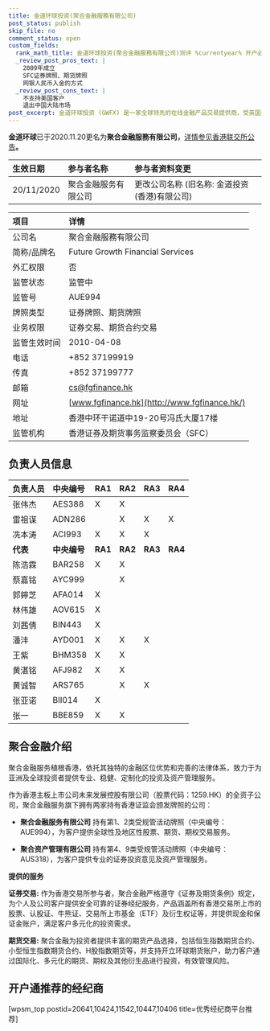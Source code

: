 ```yaml
---
title: 金道环球投资(聚合金融服務有限公司)
post_status: publish
skip_file: no
comment_status: open
custom_fields:
  rank_math_title: 金道环球投资(聚合金融服務有限公司)测评 %currentyear% 开户必看 %sep% %sitename%
  _review_post_pros_text: |
    2009年成立
    SFC证券牌照、期货牌照
    网银人民币入金的方式
  _review_post_cons_text: |
    不支持美国客户
    退出中国大陆市场
post_excerpt: 金道环球投资 (GWFX) 是一家全球领先的在线金融产品交易提供商，受英国金融行为监管局 (FCA) 全面授权和监管。我们提供多种交易产品，包括外汇、贵金属、股票指数和商品期货。
---
```

**金道环球**已于2020.11.20更名为**聚合金融服務有限公司，**[详情参见香港联交所公告](https://sc.hkex.com.hk/TuniS/www.hkex.com.hk/Products/Find-a-Partner/Participant-Information-Changes/The-Stock-Exchange-of-Hong-Kong-Limited-(SEHK)/2020?sc_lang=zh-CN#:~:text=20/11/2020-,%E8%81%9A%E5%90%88%E9%87%91%E8%9E%8D%E6%9C%8D%E5%8A%A1%E6%9C%89%E9%99%90%E5%85%AC%E5%8F%B8%C2%A0,-%E6%9B%B4%E6%94%B9%E5%85%AC%E5%8F%B8%E5%90%8D%E7%A7%B0)**。**

| 生效日期 | 参与者名称 | 参与者资料变更 |
| :--- | :--- | :--- |
| 20/11/2020 | 聚合金融服务有限公司 | 更改公司名称 (旧名称: 金道投资(香港)有限公司) |



| 项目 | 详情 |
| :--- | :--- |
| 公司名 | 聚合金融服務有限公司 |
| 简称/品牌名 | Future Growth Financial Services |
| 外汇权限 | 否 |
| 监管状态 | 监管中 |
| 监管号 | AUE994 |
| 牌照类型 | 证券牌照、期货牌照 |
| 业务权限 | 证券交易、期货合约交易 |
| 监管生效时间 | 2010-04-08 |
| 电话 | +852 37199919 |
| 传真 | +852 37199777 |
| 邮箱 | [cs@fgfinance.hk](mailto:cs@fgfinance.hk) |
| 网址 | [www.fgfinance.hk](http://www.fgfinance.hk/) |
| 地址 | 香港中环干诺道中19-20号冯氏大厦17楼 |
| 监管机构 | 香港证券及期货事务监察委员会（SFC） |

## 负责人员信息

| 负责人员 | 中央编号 | RA1 | RA2 | RA3 | RA4 |
| :--- | :--- | :--- | :--- | :--- | :--- |
| 张伟杰 | AES388 | X | X |  |  |
| 雷祖谋 | ADN286 |  | X | X | X |
| 冼本涛 | ACI993 | X | X | X |  |
| **代表** | **中央编号** | **RA1** | **RA2** | **RA3** | **RA4** |
| 陈浩霖 | BAR258 | X | X |  |  |
| 蔡嘉铭 | AYC999 |  | X |  |  |
| 郭鑏芝 | AFA014 | X |  |  |  |
| 林伟雄 | AOV615 | X |  |  |  |
| 刘茜倩 | BIN443 | X |  |  |  |
| 潘沣 | AYD001 | X | X | X |  |
| 王紫 | BHM358 | X | X |  |  |
| 黄湛铭 | AFJ982 | X | X |  |  |
| 黄诚智 | ARS765 |  | X | X |  |
| 张亚诺 | BII014 | X |  |  |  |
| 张一 | BBE859 | X | X |  |  |

## 聚合金融介绍

聚合金融服务植根香港，依托其独特的金融区位优势和完善的法律体系，致力于为亚洲及全球投资者提供专业、稳健、定制化的投资及资产管理服务。

作为香港主板上市公司未来发展控股有限公司（股票代码：1259.HK）的全资子公司，聚合金融服务旗下拥有两家持有香港证监会颁发牌照的公司：

* **聚合金融服务有限公司** 持有第1、2类受规管活动牌照（中央编号：AUE994），为客户提供全球性及地区性股票、期货、期权交易服务。

* **聚合资产管理有限公司** 持有第4、9类受规管活动牌照（中央编号：AUS318），为客户提供专业的证券投资意见及资产管理服务。

**提供的服务**

**证券交易:** 作为香港交易所参与者，聚合金融严格遵守《证券及期货条例》规定，为个人及公司客户提供安全可靠的证券经纪服务，产品涵盖所有香港交易所上市的股票、认股证、牛熊证、交易所上市基金（ETF）及衍生权证等，并提供现金和保证金账户，满足客户多元化的投资需求。

**期货交易:** 聚合金融为投资者提供丰富的期货产品选择，包括恒生指数期货合约、小型恒生指数期货合约、H股指数期货等，并支持开立环球期货账户，助力客户通过国际化、多元化的期货、期权及其他衍生品进行投资，有效管理风险。

## 开户通推荐的经纪商

[wpsm_top postid=20641,10424,11542,10447,10406 title=优秀经纪商平台推荐]

